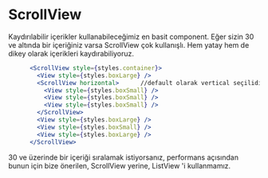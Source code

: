 # ScrollView

Kaydırılabilir içerikler kullanabileceğimiz en basit component. Eğer sizin 30 ve altında bir içeriğiniz varsa ScrollView çok kullanışlı. Hem yatay hem de dikey olarak içerikleri kaydırabiliyoruz. 

```jsx
      <ScrollView style={styles.container}>
        <View style={styles.boxLarge} />
        <ScrollView horizontal>      //default olarak vertical seçilidir.
          <View style={styles.boxSmall} />
          <View style={styles.boxSmall} />
          <View style={styles.boxSmall} />
        </ScrollView>
        <View style={styles.boxLarge} />
        <View style={styles.boxSmall} />
        <View style={styles.boxLarge} />
      </ScrollView>
```

30 ve üzerinde bir içeriği sıralamak istiyorsanız, performans açısından bunun için bize önerilen, ScrollView yerine, ListView 'i kullanmamız.



